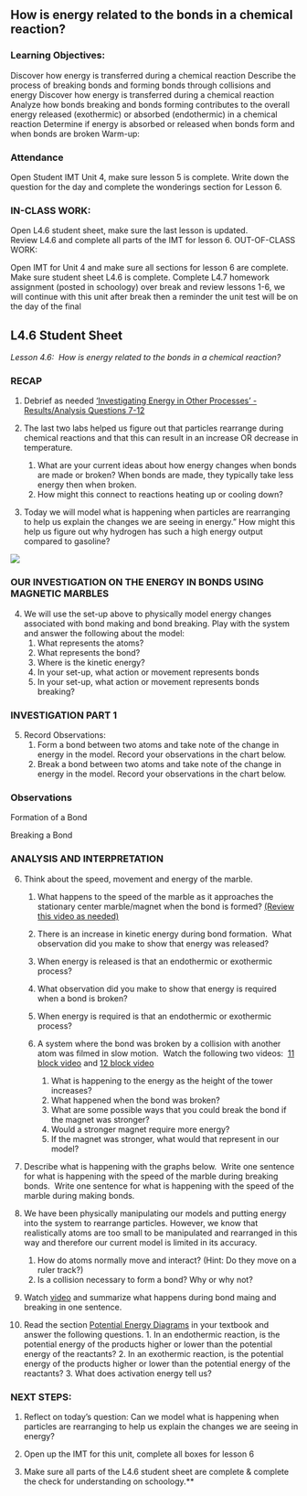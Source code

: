 ## How is energy related to the bonds in a chemical reaction? 

### Learning Objectives:

Discover how energy is transferred during a chemical reaction
Describe the process of breaking bonds and forming bonds through collisions and energy
Discover how energy is transferred during a chemical reaction
Analyze how bonds breaking and bonds forming contributes to the overall energy released (exothermic) or absorbed (endothermic) in a chemical reaction
Determine if energy is absorbed or released when bonds form and when bonds are broken
Warm-up: 

### Attendance 
Open Student IMT Unit 4, make sure lesson 5 is complete. 
Write down the question for the day and complete the wonderings section for Lesson 6. 

### IN-CLASS WORK:

Open L4.6 student sheet, make sure the last lesson is updated.  
Review L4.6 and complete all parts of the IMT for lesson 6.
OUT-OF-CLASS WORK:

Open IMT for Unit 4 and make sure all sections for lesson 6 are complete. Make sure student sheet L4.6 is complete.
Complete L4.7 homework assignment (posted in schoology) over break and review lessons 1-6, we will continue with this unit after break then a reminder the unit test will be on the day of the final

## L4.6 Student Sheet
*Lesson 4.6:  How is energy related to the bonds in a chemical reaction?*

### RECAP

1.  Debrief as needed [‘Investigating Energy in Other Processes’ - Results/Analysis Questions 7-12](https://docs.google.com/document/d/14NbhZ77qICXvFtBspTx5pvkw8sD7UZ5P/edit?usp=sharing&ouid=109948528685555271038&rtpof=true&sd=true)

2.  The last two labs helped us figure out that particles rearrange during chemical reactions and that this can result in an increase OR decrease in temperature. 
	1.  What are your current ideas about how energy changes when bonds are made or broken?
		When bonds are made, they typically take less energy then when broken.
	2.  How might this connect to reactions heating up or cooling down?
		

3.  Today we will model what is happening when particles are rearranging to help us explain the changes we are seeing in energy.” How might this help us figure out why hydrogen has such a high energy output compared to gasoline?

![](https://lh6.googleusercontent.com/0ZUQt6J_dns2hZkoHpV2Wv21DNVxrum15Gf5niX3ykRCPw2YmRVhP-pLaQRT1CwezfvmR6Hjf20Gsm05J1MVFBW-cubHbkRcRPLN95Y1PqwyN198I2Llp1sFNJkWKXELg1mFEyOYuh3BuMuvfcqTeEdZtnPgNWxQkCDiaCoWj1-cHomAgK1Zdsa3HjqRGAtaSoCIoHhEhA)  

### OUR INVESTIGATION ON THE ENERGY IN BONDS USING MAGNETIC MARBLES

4.  We will use the set-up above to physically model energy changes associated with bond making and bond breaking. Play with the system and answer the following about the model:
	1. What represents the atoms?
	2. What represents the bond?
	3.  Where is the kinetic energy?
	4.  In your set-up, what action or movement represents bonds
	5.  In your set-up, what action or movement represents bonds breaking?
  

### INVESTIGATION PART 1 

5.  Record Observations:
	1. Form a bond between two atoms and take note of the change in energy in the model. Record your observations in the chart below.
	2. Break a bond between two atoms and take note of the change in energy in the model. Record your observations in the chart below.

  

  

### Observations

Formation of a Bond

  

Breaking a Bond

  

  

### ANALYSIS AND INTERPRETATION 

6.  Think about the speed, movement and energy of the marble. 
	1. What happens to the speed of the marble as it approaches the stationary center marble/magnet when the bond is formed? [(Review this video as needed)](https://drive.google.com/file/d/19IaTZHYYD1QVqlEVh62TJkkcP5V8HOZn/view?usp=sharing)
	
	2. There is an increase in kinetic energy during bond formation.  What observation did you make to show that energy was released?
    
	3. When energy is released is that an endothermic or exothermic process?
    
	4. What observation did you make to show that energy is required when a bond is broken?
	
	5. When energy is required is that an endothermic or exothermic process?
	
	6.  A system where the bond was broken by a collision with another atom was filmed in slow motion.  Watch the following two videos:  [11 block video](https://drive.google.com/file/d/1TsvmIKmGDAy8MkKW16G4CmS8qj-76SP_/view?usp=sharing) and [12 block video](https://drive.google.com/file/d/1U4tlb3Fiv9ecCeHmNknLfhZlyzYmCUbt/view?usp=sharing)
		1.  What is happening to the energy as the height of the tower increases?
		2.  What happened when the bond was broken?
		3.  What are some possible ways that you could break the bond if the magnet was stronger?
		4.  Would a stronger magnet require more energy?
		5.  If the magnet was stronger, what would that represent in our model?

7.  Describe what is happening with the graphs below.  Write one sentence for what is happening with the speed of the marble during breaking bonds.  Write one sentence for what is happening with the speed of the marble during making bonds.   

8.  We have been physically manipulating our models and putting energy into the system to rearrange particles. However, we know that realistically atoms are too small to be manipulated and rearranged in this way and therefore our current model is limited in its accuracy. 
	1.  How do atoms normally move and interact? (Hint: Do they move on a ruler track?)
	2.  Is a collision necessary to form a bond? Why or why not?
    

9.  Watch [video](https://www.youtube.com/watch?v=dvJaBUxaYuk) and summarize what happens during bond maing and breaking in one sentence.
    

  
  

10.  Read the section [Potential Energy Diagrams](https://flexbooks.ck12.org/cbook/ck-12-chemistry-flexbook-2.0/section/18.4/primary/lesson/potential-energy-diagrams-chem/) in your textbook and answer the following questions.
	1.  In an endothermic reaction, is the potential energy of the products higher or lower than the potential energy of the reactants?
	2.  In an exothermic reaction, is the potential energy of the products higher or lower than the potential energy of the reactants?
	3.  What does activation energy tell us?
    

### NEXT STEPS:

1.  Reflect on today’s question: Can we model what is happening when particles are rearranging to help us explain the changes we are seeing in energy?
    
2.  Open up the IMT for this unit, complete all boxes for lesson 6
    
3.  Make sure all parts of the L4.6 student sheet are complete & complete the check for understanding on schoology.**
